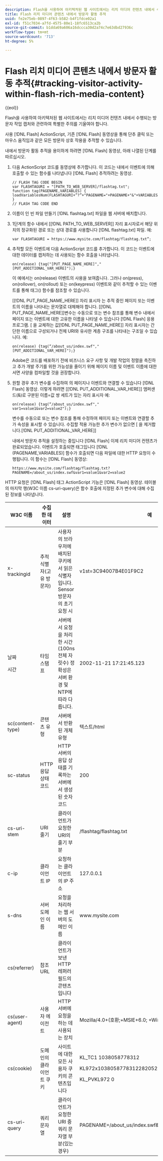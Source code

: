 ```yaml
---
description: Flash을 사용하여 아키텍처된 웹 사이트에서는 리치 미디어 컨텐츠 내에서 수행되는 방문자 작업 캡처와 관련하여 특별한 주의를 기울여야 합니다.
title: Flash 리치 미디어 콘텐츠 내에서 방문자 활동 추적
uuid: fe2e75eb-0897-4f63-b582-b4f1fdce02a1
exl-id: f51c7034-a7fd-4575-80e1-18fc6513ca2b
source-git-commit: b1dda69a606a16dccca30d2a74c7e63dbd27936c
workflow-type: tm+mt
source-wordcount: '713'
ht-degree: 5%

---
```


# Flash 리치 미디어 콘텐츠 내에서 방문자 활동 추적{#tracking-visitor-activity-within-flash-rich-media-content}

{{eol}}

Flash을 사용하여 아키텍처된 웹 사이트에서는 리치 미디어 컨텐츠 내에서 수행되는 방문자 작업 캡처와 관련하여 특별한 주의를 기울여야 합니다.

사용 [!DNL Flash] ActionScript, 기존 [!DNL Flash] 동영상을 통해 단추 클릭 또는 마우스 움직임과 같은 모든 방문자 상호 작용을 추적할 수 있습니다.

내에서 방문자 활동 추적을 용이하게 하려면 [!DNL Flash] 동영상, 아래 나열된 단계를 따르십시오.

1. 다음 ActionScript 코드를 동영상에 추가합니다. 이 코드는 내에서 이벤트에 의해 호출할 수 있는 함수를 나타냅니다 [!DNL Flash] 추적하려는 동영상.

   ```
   // FLASH TAG CODE BEGIN
   var FLASHTAGURI = "[PATH_TO_WEB_SERVER]/flashtag.txt";
   function tag(PAGENAME,VARIABLES) {
   loadVariablesNum(FLASHTAGURI+”?”+"PAGENAME="+PAGENAME+"&"+VARIABLES,0);
   }
   // FLASH TAG CODE END
   ```

1. 이름이 인 빈 파일 만들기 [!DNL flashtag.txt] 파일을 웹 서버에 배치합니다.
1. 1단계의 함수 내에서 \[[!DNL PATH_TO_WEB_SERVER]\] 자리 표시자로서 해당 위치의 정규화된 경로 또는 상대 경로를 사용합니다 [!DNL flashtag.txt] 파일. 예:

   ```
   var FLASHTAGURI = https://www.mysite.com/flashtag/flashtag.txt”;
   ```

1. 추적할 모든 이벤트에 다음 ActionScript 코드를 추가합니다. 이 코드는 이벤트에 대한 데이터를 캡처하는 데 사용되는 함수 호출을 나타냅니다.

   ```
   on(release) {tag("[PUT_PAGE_NAME_HERE]","[PUT_ADDITIONAL_VAR_HERE]");}
   ```

   이 예에서는 on(release) 이벤트의 사용을 보여줍니다. 그러나 on(press), on(rollover), on(rollout) 또는 on(keypress) 이벤트와 같이 추적할 수 있는 이벤트를 통해 태그() 함수를 참조할 수 있습니다.

   \[[!DNL PUT_PAGE_NAME_HERE]\] 자리 표시자 는 추적 중인 페이지 또는 이벤트의 이름을 나타내는 문자열로 대체해야 합니다. \[[!DNL PUT_PAGE_NAME_HERE]\]변수는 수동으로 또는 변수 참조를 통해 변수 내에서 페이지 또는 이벤트에 대한 고유한 이름을 나타낼 수 있습니다 [!DNL Flash] 응용 프로그램. \[ 을 교체하는 값[!DNL PUT_PAGE_NAME_HERE]\] 자리 표시자는 간단한 이름으로 구성되거나 전체 URI와 유사한 계층 구조를 나타내는 구조일 수 있습니다. 예:

   ```
   on(release) {tag(“/about_us/index.swf","[PUT_ADDITIONAL_VAR_HERE]");}
   ```

   Adobe은 코드를 배포하기 전에 비즈니스 요구 사항 및 개발 작업의 정렬을 촉진하고 추가 개발 주기를 위한 가능성을 줄이기 위해 페이지 이름 및 이벤트 이름에 대한 서면 사양을 컴파일할 것을 권장합니다.

1. 원할 경우 추가 변수를 수집하여 의 페이지나 이벤트와 연결할 수 있습니다 [!DNL Flash] 동영상. 이렇게 하려면 \[[!DNL PUT_ADDITIONAL_VAR_HERE]\] 앰퍼샌드(&amp;)로 구분된 이름=값 쌍 세트가 있는 자리 표시자 예:

   ```
   on(release) {tag(“/about_us/index.swf"," var1=value1&var2=value2");}
   ```

   변수를 수동으로 또는 변수 참조를 통해 수정하여 페이지 또는 이벤트와 연결할 추가 속성을 표시할 수 있습니다. 수집할 적용 가능한 추가 변수가 없으면 \[ 을 제거합니다.[!DNL PUT_ADDITIONAL_VAR_HERE]\]

   내에서 방문자 추적을 설정하는 중입니다 [!DNL Flash] 이제 리치 미디어 컨텐츠가 완료되었습니다. 이벤트가 호출되면 태그입니다 [!DNL (PAGENAME,VARIABLES)] 함수가 호출되면 다음 파일에 대한 HTTP 요청이 수행됩니다. 이 함수는 [!DNL Flash] 동영상:

   ```
   https://www.mysite.com/flashtag/flashtag.txt?PAGENAME=/about_us/index.swf&var1=value1&var2=value2
   ```

HTTP 요청은 [!DNL Flash] 태그 ActionScript 기능은 [!DNL Flash] 동영상. 테이블의 마지막 행(W3C 이름 cs-uri-query)은 함수 호출에 지정된 추가 변수에 대해 수집된 정보를 나타냅니다.

<table id="table_A7ED9D38F36B4405947B2F48EA94D3C4">
 <thead>
  <tr>
   <th colname="col1" class="entry"> W3C 이름 </th>
   <th colname="col2" class="entry"> 수집한 데이터 </th>
   <th colname="col3" class="entry"> 설명 </th>
   <th colname="col4" class="entry"> 예 </th>
  </tr>
 </thead>
 <tbody>
  <tr>
   <td colname="col1"> x-trackingid </td>
   <td colname="col2"> 추적 식별자(고유 방문자) </td>
   <td colname="col3"> 사용자의 브라우저에 배치된 쿠키에서 읽은 식별자입니다. <span class="wintitle"> Sensor </span> 방문자의 초기 요청 시 </td>
   <td colname="col4"> v1st=3C94007B4E01F9C2 </td>
  </tr>
  <tr>
   <td colname="col1"> <p>날짜 </p> <p>시간 </p> </td>
   <td colname="col2"> 타임스탬프 </td>
   <td colname="col3"> 서버에서 요청을 처리한 시간(100ns 전체 자릿수) 정확성은 서버 환경 및 NTP에 따라 다릅니다. </td>
   <td colname="col4"> 2002-11-21 17:21:45.123 </td>
  </tr>
  <tr>
   <td colname="col1"> sc(content-type) </td>
   <td colname="col2"> 콘텐츠 유형 </td>
   <td colname="col3"> 서버에서 반환된 개체 유형 </td>
   <td colname="col4"> 텍스트/html </td>
  </tr>
  <tr>
   <td colname="col1"> sc-status </td>
   <td colname="col2"> HTTP 응답 상태 코드 </td>
   <td colname="col3"> HTTP 서버의 응답 상태를 기록하는 서버에서 생성된 숫자 코드 </td>
   <td colname="col4"> 200 </td>
  </tr>
  <tr>
   <td colname="col1"> cs-uri-stem </td>
   <td colname="col2"> URI 줄기 </td>
   <td colname="col3"> 클라이언트가 요청한 URI의 줄기 부분 </td>
   <td colname="col4"> /flashtag/flashtag.txt </td>
  </tr>
  <tr>
   <td colname="col1"> c-ip </td>
   <td colname="col2"> 클라이언트 IP </td>
   <td colname="col3"> 요청하는 클라이언트의 IP 주소 </td>
   <td colname="col4"> 127.0.0.1 </td>
  </tr>
  <tr>
   <td colname="col1"> s-dns </td>
   <td colname="col2"> 서버 도메인 이름 </td>
   <td colname="col3"> 요청을 처리하는 웹 서버의 도메인 이름 </td>
   <td colname="col4"> www.mysite.com </td>
  </tr>
  <tr>
   <td colname="col1"> cs(referrer) </td>
   <td colname="col2"> 참조 URL </td>
   <td colname="col3"> 클라이언트가 보낸 HTTP 레퍼러 필드의 콘텐츠입니다 </td>
   <td colname="col4"></td>
  </tr>
  <tr>
   <td colname="col1"> cs(user-agent) </td>
   <td colname="col2"> 사용자 에이전트 </td>
   <td colname="col3"> HTTP 서버에 요청을 하는 데 사용되는 장치 </td>
   <td colname="col4"> Mozilla/4.0+(호환;+MSIE+6.0; +Windows+NT+5.1) </td>
  </tr>
  <tr>
   <td colname="col1"> cs(cookie) </td>
   <td colname="col2"> 도메인의 클라이언트 쿠키 </td>
   <td colname="col3"> 사이트에 대한 모든 사용자 쿠키의 콘텐츠입니다 </td>
   <td colname="col4"> <p>KL_TC1 1038058778312 </p> <p>KL972x1038058778312282052 </p> <p>KL_PVKL972 0 </p> </td>
  </tr>
  <tr>
   <td colname="col1"> cs-uri-query </td>
   <td colname="col2"> 쿼리 문자열 </td>
   <td colname="col3"> 클라이언트가 요청한 URI 중 쿼리 문자열 부분(있는 경우) </td>
   <td colname="col4"> PAGENAME=/about_us/index.swf&amp;var1=value1&amp;var2=value2 </td>
  </tr>
 </tbody>
</table>
